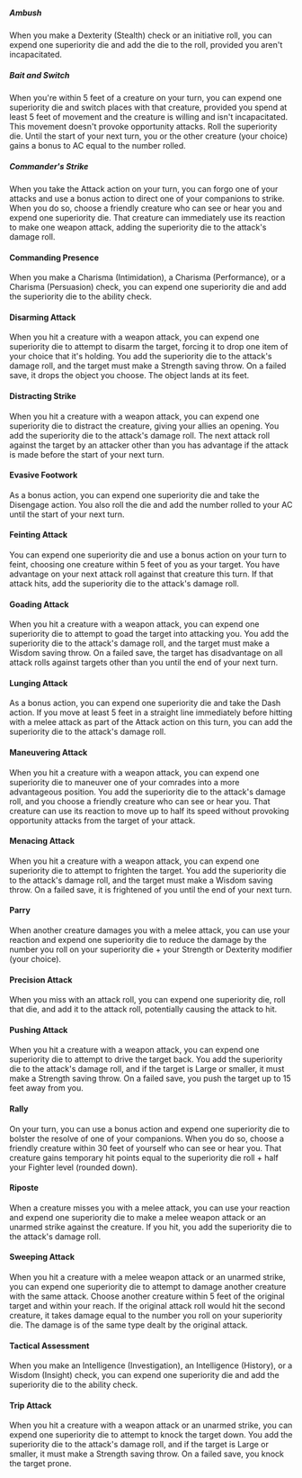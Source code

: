 
##### Ambush
When you make a Dexterity (Stealth) check or an initiative roll, you can expend one superiority die and add the die to the roll, provided you aren't incapacitated.


##### Bait and Switch
When you're within 5 feet of a creature on your turn, you can expend one superiority die and switch places with that creature, provided you spend at least 5 feet of movement and the creature is willing and isn't incapacitated. This movement doesn't provoke opportunity attacks.
Roll the superiority die. Until the start of your next turn, you or the other creature (your choice) gains a bonus to AC equal to the number rolled.


<!-- #### Brace
When a creature you can see moves into the reach you have with the melee weapon you're wielding, you can use your reaction to expend one superiority die and make one attack against the creature, using that weapon. If the attack hits, add the superiority die to the weapon's damage roll. -->


##### Commander's Strike
When you take the Attack action on your turn, you can forgo one of your attacks and use a bonus action to direct one of your companions to strike. When you do so, choose a friendly creature who can see or hear you and expend one superiority die. That creature can immediately use its reaction to make one weapon attack, adding the superiority die to the attack's damage roll.


#### Commanding Presence
When you make a Charisma (Intimidation), a Charisma (Performance), or a Charisma (Persuasion) check, you can expend one superiority die and add the superiority die to the ability check.


#### Disarming Attack
When you hit a creature with a weapon attack, you can expend one superiority die to attempt to disarm the target, forcing it to drop one item of your choice that it's holding. You add the superiority die to the attack's damage roll, and the target must make a Strength saving throw. On a failed save, it drops the object you choose. The object lands at its feet.


#### Distracting Strike
When you hit a creature with a weapon attack, you can expend one superiority die to distract the creature, giving your allies an opening. You add the superiority die to the attack's damage roll. The next attack roll against the target by an attacker other than you has advantage if the attack is made before the start of your next turn.


#### Evasive Footwork
<!-- When you move, you can expend one superiority die, rolling the die and adding the number rolled to your AC until you stop moving. -->
As a bonus action, you can expend one superiority die and take the Disengage action. You also roll the die and add the number rolled to your AC until the start of your next turn.


#### Feinting Attack
You can expend one superiority die and use a bonus action on your turn to feint, choosing one creature within 5 feet of you as your target. You have advantage on your next attack roll against that creature this turn. If that attack hits, add the superiority die to the attack's damage roll.


#### Goading Attack
When you hit a creature with a weapon attack, you can expend one superiority die to attempt to goad the target into attacking you. You add the superiority die to the attack's damage roll, and the target must make a Wisdom saving throw. On a failed save, the target has disadvantage on all attack rolls against targets other than you until the end of your next turn.


<!-- #### Grappling Strike
Immediately after you hit a creature with a melee attack on your turn, you can expend one superiority die and then try to grapple the target as a bonus action (see the Player's Handbook for rules on grappling). Add the superiority die to your Strength (Athletics) check. -->


#### Lunging Attack
As a bonus action, you can expend one superiority die and take the Dash action. If you move at least 5 feet in a straight line immediately before hitting with a melee attack as part of the Attack action on this turn, you can add the superiority die to the attack's damage roll.


#### Maneuvering Attack
When you hit a creature with a weapon attack, you can expend one superiority die to maneuver one of your comrades into a more advantageous position. You add the superiority die to the attack's damage roll, and you choose a friendly creature who can see or hear you. That creature can use its reaction to move up to half its speed without provoking opportunity attacks from the target of your attack.


#### Menacing Attack
When you hit a creature with a weapon attack, you can expend one superiority die to attempt to frighten the target. You add the superiority die to the attack's damage roll, and the target must make a Wisdom saving throw. On a failed save, it is frightened of you until the end of your next turn.


#### Parry
When another creature damages you with a melee attack, you can use your reaction and expend one superiority die to reduce the damage by the number you roll on your superiority die + your Strength or Dexterity modifier (your choice).


#### Precision Attack
When you miss with an attack roll, you can expend one superiority die, roll that die, and add it to the attack roll, potentially causing the attack to hit.


#### Pushing Attack
When you hit a creature with a weapon attack, you can expend one superiority die to attempt to drive the target back. You add the superiority die to the attack's damage roll, and if the target is Large or smaller, it must make a Strength saving throw. On a failed save, you push the target up to 15 feet away from you.


<!-- #### Quick Toss
As a bonus action, you can expend one superiority die and make a ranged attack with a weapon that has the thrown property. You can draw the weapon as part of making this attack. If you hit, add the superiority die to the weapon's damage roll. -->


#### Rally
On your turn, you can use a bonus action and expend one superiority die to bolster the resolve of one of your companions. When you do so, choose a friendly creature within 30 feet of yourself who can see or hear you. That creature gains temporary hit points equal to the superiority die roll + half your Fighter level (rounded down).


#### Riposte
When a creature misses you with a melee attack, you can use your reaction and expend one superiority die to make a melee weapon attack or an unarmed strike against the creature. If you hit, you add the superiority die to the attack's damage roll.


#### Sweeping Attack
When you hit a creature with a melee weapon attack or an unarmed strike, you can expend one superiority die to attempt to damage another creature with the same attack. Choose another creature within 5 feet of the original target and within your reach. If the original attack roll would hit the second creature, it takes damage equal to the number you roll on your superiority die. The damage is of the same type dealt by the original attack.


#### Tactical Assessment
When you make an Intelligence (Investigation), an Intelligence (History), or a Wisdom (Insight) check, you can expend one superiority die and add the superiority die to the ability check.


#### Trip Attack
When you hit a creature with a weapon attack or an unarmed strike, you can expend one superiority die to attempt to knock the target down. You add the superiority die to the attack's damage roll, and if the target is Large or smaller, it must make a Strength saving throw. On a failed save, you knock the target prone.
